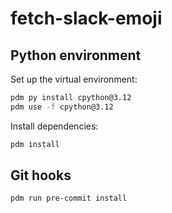 <!-- -*- mode: gfm; coding: utf-8; fill-column: 80; -*- -->
# fetch-slack-emoji

## Python environment

Set up the virtual environment:

``` sh
pdm py install cpython@3.12
pdm use -f cpython@3.12
```

Install dependencies:

``` sh
pdm install
```

## Git hooks

``` sh
pdm run pre-commit install
```
